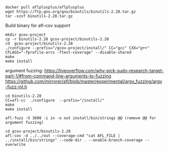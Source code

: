 
```
docker pull aflplusplus/aflplusplus
wget https://ftp.gnu.org/gnu/binutils/binutils-2.28.tar.gz
tar -xzvf binutils-2.28.tar.gz
```

Build binary for afl-cov support
```
mkdir gcov-project
cp -r binutils-2.28 gcov-project/binutils-2.28
cd  gcov-project/binutils-2.28
./configure --prefix="/gcov-project/install/" CC="gcc" CXX="g++" CFLAGS="-fprofile-arcs -ftest-coverage" --disable-shared
make
make install
```
argument fuzzing:
https://liveoverflow.com/why-pick-sudo-research-target-part-1/#from-command-line-arguments-to-fuzzing
https://github.com/mirrorer/afl/blob/master/experimental/argv_fuzzing/argv-fuzz-inl.h

```
cd binutils-2.28
CC=afl-cc  ./configure  --prefix="/install/"
make
make install
```

```
afl-fuzz -V 3600 -i in -o out install/bin/strings @@ (remove @@ for argument fuzzing)
```
```
cd gcov-project/binutils-2.28
afl-cov -d ../../out --coverage-cmd "cat AFL_FILE | ../install/bin/strings" --code-dir . --enable-branch-coverage --overwrite
```
